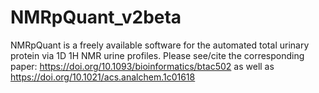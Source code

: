 # NMRpQuant_v2beta
NMRpQuant is a freely available software for the automated total urinary protein via 1D 1H NMR urine profiles.
Please see/cite the corresponding paper: https://doi.org/10.1093/bioinformatics/btac502 as well as https://doi.org/10.1021/acs.analchem.1c01618 
